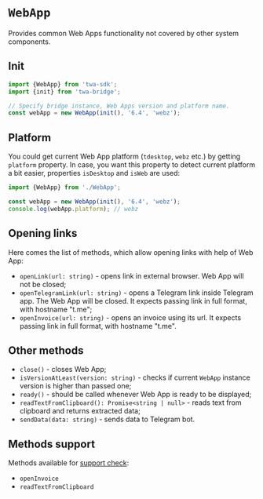 # `WebApp`

Provides common Web Apps functionality not covered by other system components.

## Init

```typescript
import {WebApp} from 'twa-sdk';
import {init} from 'twa-bridge';

// Specify bridge instance, Web Apps version and platform name.
const webApp = new WebApp(init(), '6.4', 'webz');
```

## Platform

You could get current Web App platform (`tdesktop`, `webz` etc.) by getting
`platform` property. In case, you want this property to detect current platform
a bit easier, properties `isDesktop` and `isWeb` are used:

```typescript
import {WebApp} from './WebApp';

const webApp = new WebApp(init(), '6.4', 'webz');
console.log(webApp.platform); // webz
```

## Opening links

Here comes the list of methods, which allow opening links with help of Web App:

- `openLink(url: string)` - opens link in external browser. Web App will not be
  closed;
- `openTelegramLink(url: string)` - opens a Telegram link inside Telegram app.
  The Web App will be closed. It expects passing link in full format, with
  hostname "t.me";
- `openInvoice(url: string)` - opens an invoice using its url. It expects
  passing link in full format, with hostname "t.me".

## Other methods

- `close()` - closes Web App;
- `isVersionAtLeast(version: string)` - checks if current `WebApp` instance
  version is higher than passed one;
- `ready()` - should be called whenever Web App is ready to be displayed;
- `readTextFromClipboard(): Promise<string | null>` - reads text
  from clipboard and returns extracted data;
- `sendData(data: string)` - sends data to Telegram bot.

## Methods support

Methods available for [support check](../about#methods-support):

- `openInvoice`
- `readTextFromClipboard`
